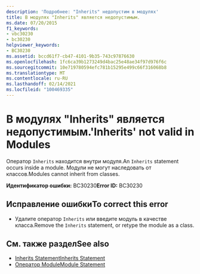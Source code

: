 ```yaml
---
description: 'Подробнее: "Inherits" недопустим в модулях'
title: В модулях "Inherits" является недопустимым.
ms.date: 07/20/2015
f1_keywords:
- vbc30230
- bc30230
helpviewer_keywords:
- BC30230
ms.assetid: bccd61f7-cb47-4101-9b35-743c97876630
ms.openlocfilehash: 1fc6ca39b1273249d4bac25e48ae34f97d976f6c
ms.sourcegitcommit: 10e719780594efc781b15295e499c66f316068b8
ms.translationtype: MT
ms.contentlocale: ru-RU
ms.lasthandoff: 02/14/2021
ms.locfileid: "100469335"
---
```

# <a name="inherits-not-valid-in-modules"></a><span data-ttu-id="d1fac-103">В модулях "Inherits" является недопустимым.</span><span class="sxs-lookup"><span data-stu-id="d1fac-103">'Inherits' not valid in Modules</span></span>

<span data-ttu-id="d1fac-104">Оператор `Inherits` находится внутри модуля.</span><span class="sxs-lookup"><span data-stu-id="d1fac-104">An `Inherits` statement occurs inside a module.</span></span> <span data-ttu-id="d1fac-105">Модули не могут наследовать от классов.</span><span class="sxs-lookup"><span data-stu-id="d1fac-105">Modules cannot inherit from classes.</span></span>  
  
 <span data-ttu-id="d1fac-106">**Идентификатор ошибки:** BC30230</span><span class="sxs-lookup"><span data-stu-id="d1fac-106">**Error ID:** BC30230</span></span>  
  
## <a name="to-correct-this-error"></a><span data-ttu-id="d1fac-107">Исправление ошибки</span><span class="sxs-lookup"><span data-stu-id="d1fac-107">To correct this error</span></span>  
  
- <span data-ttu-id="d1fac-108">Удалите оператор `Inherits` или введите модуль в качестве класса.</span><span class="sxs-lookup"><span data-stu-id="d1fac-108">Remove the `Inherits` statement, or retype the module as a class.</span></span>  
  
## <a name="see-also"></a><span data-ttu-id="d1fac-109">См. также раздел</span><span class="sxs-lookup"><span data-stu-id="d1fac-109">See also</span></span>

- [<span data-ttu-id="d1fac-110">Inherits Statement</span><span class="sxs-lookup"><span data-stu-id="d1fac-110">Inherits Statement</span></span>](../language-reference/statements/inherits-statement.md)
- [<span data-ttu-id="d1fac-111">Оператор Module</span><span class="sxs-lookup"><span data-stu-id="d1fac-111">Module Statement</span></span>](../language-reference/statements/module-statement.md)
